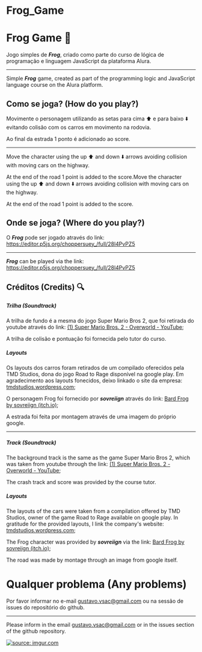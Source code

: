 # Frog_Game

# Frog Game 🐸

Jogo simples de ***Frog***, criado como parte do curso de lógica de programação e linguagem JavaScript da plataforma Alura.

______________________________________________________

Simple ***Frog*** game, created as part of the programming logic and JavaScript language course on the Alura platform.



## Como se joga? (How do you play?)

Movimente o personagem utilizando as setas para cima ⬆️ e para baixo ⬇️ evitando colisão com os carros em movimento na rodovia. 

Ao final da estrada 1 ponto é adicionado ao score.

_________________________

Move the character using the up ⬆️ and down ⬇️ arrows avoiding collision with moving cars on the highway.

At the end of the road 1 point is added to the score.Move the character using the up ⬆️ and down ⬇️ arrows avoiding collision with moving cars on the highway.

At the end of the road 1 point is added to the score.



## Onde se joga? (Where do you play?)

O ***Frog*** pode ser jogado através do link: https://editor.p5js.org/choppersuey_/full/28l4PvPZ5

__________________________________________________________________________________________________________________________________________________________________________________________________________________________________________________________________________________________________________________________

***Frog*** can be played via the link: https://editor.p5js.org/choppersuey_/full/28l4PvPZ5



## Créditos (Credits) 🔍

##### Trilha (Soundtrack)

A trilha de fundo é a mesma do jogo Super Mario Bros 2, que foi retirada do youtube através do link: [(1) Super Mario Bros. 2 - Overworld - YouTube](https://www.youtube.com/watch?v=mJfx_RBT5uw);

A trilha de colisão e pontuação foi fornecida pelo tutor do curso.

##### Layouts 

Os layouts dos carros foram retirados de um compilado oferecidos pela TMD Studios, dona do jogo Road to Rage disponível na google play. Em agradecimento aos layouts fonecidos, deixo linkado o site da empresa: [tmdstudios.wordpress.com]();

O personagem Frog foi fornecido por ***sovreiign*** através do link: [Bard Frog by sovreiign (itch.io)](https://sovreiign.itch.io/bard-frog);

A estrada foi feita por montagem através de uma imagem do próprio google.

__________________________

##### Track (Soundtrack)

The background track is the same as the game Super Mario Bros 2, which was taken from youtube through the link: [(1) Super Mario Bros. 2 - Overworld - YouTube](https://www.youtube.com/watch?v=mJfx_RBT5uw);

The crash track and score was provided by the course tutor.

##### Layouts

The layouts of the cars were taken from a compilation offered by TMD Studios, owner of the game Road to Rage available on google play. In gratitude for the provided layouts, I link the company's website: [tmdstudios.wordpress.com]();

The Frog character was provided by ***sovreiign*** via the link: [Bard Frog by sovreiign (itch.io)](https://sovreiign.itch.io/bard-frog);

The road was made by montage through an image from google itself.



# Qualquer problema (Any problems)

Por favor informar no e-mail gustavo.vsac@gmail.com ou na sessão de issues do repositório do github.

___________

Please inform in the email gustavo.vsac@gmail.com or in the issues section of the github repository.

<a href="https://imgur.com/k0c5Byo"><img src="C:/Users/gusta/OneDrive/%C3%81rea%20de%20Trabalho/joguinho%20frog/Nova%20pasta/README.md/k0c5Byo.gif" title="source: imgur.com" /></a>
